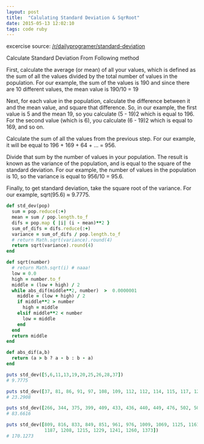 ```yaml
---
layout: post
title:  "Calulating Standard Deviation & SqrRoot"
date: 2015-05-13 12:02:10
tags: code ruby
---
```


excercise source: [/r/dailyprogramer/standard-deviation][link1]


Calculate Standard Deviation From Following method

First, calculate the average (or mean) of all your values, which is defined
as the sum of all the values divided by the total number of values in the
population. For our example, the sum of the values is 190 and since there are
10 different values, the mean value is 190/10 = 19

Next, for each value in the population, calculate the difference between it
and the mean value, and square that difference. So, in our example, the first
value is 5 and the mean 19, so you calculate (5 - 19)2 which is equal to 196.
For the second value (which is 6), you calculate (6 - 19)2 which is equal to
169, and so on.

Calculate the sum of all the values from the previous step. For our example,
it will be equal to 196 + 169 + 64 + ... = 956.

Divide that sum by the number of values in your population. The result is
known as the variance of the population, and is equal to the square of the
standard deviation. For our example, the number of values in the population is
10, so the variance is equal to 956/10 = 95.6.

Finally, to get standard deviation, take the square root of the variance. For
our example, sqrt(95.6) ≈ 9.7775.


~~~ruby
def std_dev(pop)
  sum = pop.reduce(:+)
  mean = sum / pop.length.to_f
  difs = pop.map { |i| (i - mean)**2 } 
  sum_of_difs = difs.reduce(:+)
  variance = sum_of_difs / pop.length.to_f
  # return Math.sqrt(variance).round(4)
  return sqrt(variance).round(4)
end

def sqrt(number)
  # return Math.sqrt(i) # naaa!
  low = 0.0
  high = number.to_f  
  middle = (low + high) / 2 
  while abs_dif(middle**2, number)  >  0.0000001
    middle = (low + high) / 2 
    if middle**2 > number
      high = middle
    elsif middle**2 < number
      low = middle
    end
  end
  return middle
end

def abs_dif(a,b)
  return (a > b ? a - b : b - a)
end
~~~

~~~ ruby
puts std_dev([5,6,11,13,19,20,25,26,28,37])
# 9.7775

puts std_dev([37, 81, 86, 91, 97, 108, 109, 112, 112, 114, 115, 117, 121, 123, 141])
# 23.2908

puts std_dev([266, 344, 375, 399, 409, 433, 436, 440, 449, 476, 502, 504, 530, 584, 587])
# 83.6616

puts std_dev([809, 816, 833, 849, 851, 961, 976, 1009, 1069, 1125, 1161, 1172, 1178, 
              1187, 1208, 1215, 1229, 1241, 1260, 1373])
# 170.1273

 
~~~



[link1]: http://www.reddit.com/r/dailyprogrammer/comments/35l5eo/20150511_challenge_214_Easy_calculating_the/


